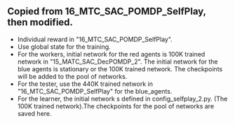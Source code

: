## Copied from 16_MTC_SAC_POMDP_SelfPlay, then modified.

 - Individual reward in "16_MTC_SAC_POMDP_SelfPlay".
 - Use global state for the training.
 - For the workers, initial network for the red agents is 100K trained network in "15_MATC_SAC_DecPOMDP_2". The initial network for the blue agents is stationary or the 100K trained network. The checkpoints will be added to the pool of networks.
 - For the tester, use the 440K trained network in "16_MTC_SAC_POMDP_SelfPlay" for the blue_agents.
 - For the learner, the initial network s defined in config_selfplay_2.py. (The 100K trained network).The checkpoints for the pool of networks are saved here. 